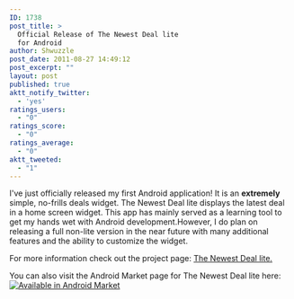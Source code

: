 ```yaml
---
ID: 1738
post_title: >
  Official Release of The Newest Deal lite
  for Android
author: Shwuzzle
post_date: 2011-08-27 14:49:12
post_excerpt: ""
layout: post
published: true
aktt_notify_twitter:
  - 'yes'
ratings_users:
  - "0"
ratings_score:
  - "0"
ratings_average:
  - "0"
aktt_tweeted:
  - "1"
---
```

I've just officially released my first Android application! It is an <strong>extremely</strong> simple, no-frills deals widget. The Newest Deal lite displays the latest deal in a home screen widget. This app has mainly served as a learning tool to get my hands wet with Android development.However, I do plan on releasing a full non-lite version in the near future with many additional features and the ability to customize the widget.

For more information check out the project page: <a href="http://shwuzzle.com/projects/the-newest-deal-lite/">The Newest Deal lite.</a>

You can also visit the Android Market page for The Newest Deal lite here:<a href="http://market.android.com/details?id=com.shwuzzle.thenewestdeal.lite">
<img src="http://www.android.com/images/brand/45_avail_market_logo1.png" alt="Available in Android Market" />
</a>
